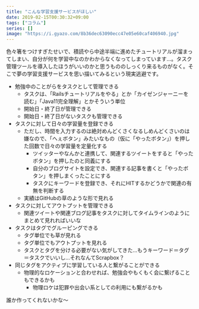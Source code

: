 ```yaml
---
title: "こんな学習支援サービスがほしい"
date: 2019-02-15T00:30:32+09:00
tags: ["コラム"]
series: []
image: "https://i.gyazo.com/8b36dec63090ecc47e05e60caf406940.jpg"
---
```


色々箸をつけすぎたせいで、積読やら中途半端に進めたチュートリアルが溜まってしまい、自分が何を学習中なのかわからなくなってしまっています…。タスク管理ツールを導入したほうがいいのかと思うもののしっくり来るものがなく。そこで夢の学習支援サービスを思い描いてみるという現実逃避です。

<!--more-->

* 勉強中のことがらをタスクとして管理できる
    * タスクは、「Railsチュートリアルをやる」とか「カイゼンジャーニーを読む」「Java11完全理解」とかそういう単位
    * 開始日・終了日が管理できる
    * 開始日・終了日がないタスクも管理できる
* タスクに対して日々の学習量を登録できる
    * ただし、時間を入力するのは絶対めんどくさくなるしめんどくさいのは嫌なので、「へぇボタン」みたいなもの（仮に「やったボタン」）を押した回数で日々の学習量を定量化する
        * ツイッターやなんかと連携して、関連するツイートをすると「やったボタン」を押したのと同義にする
        * 自分のブログサイトを設定でき、関連する記事を書くと「やったボタン」を押しまくったことにする
        * タスクにキーワードを登録でき、それにHITするかどうかで関連の有無を判断する
    * 実績はGitHubの草のような形で見れる
* タスクに対してアウトプットを管理できる
    * 関連ツイートや関連ブログ記事をタスクに対してタイムラインのようにまとめて見れればいいな
* タスクはタグでグルーピングできる
    * タグ単位でも草が見れる
    * タグ単位でもアウトプットを見れる
    * タスクとタグを分ける必要がない気がしてきた…もうキーワード＝タグ＝タスクでいいし…それなんてScrapbox？
* 同じタグをアクティブに学習している人と繋がることができる
    * 物理的なロケーションと合わせれば、勉強会やもくもく会に繋げることもできるかも
        * 物理ロケは犯罪や出会い系としての利用にも繋がるかも

誰か作ってくれないかな～
